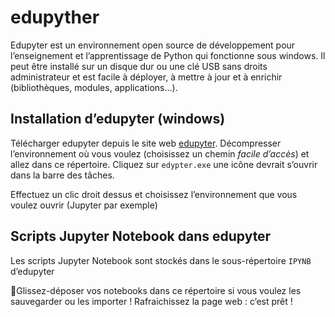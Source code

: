 # edupyther
Edupyter est un environnement open source de développement pour l’enseignement et l’apprentissage de Python qui fonctionne sous windows.
Il peut être installé sur un disque dur ou une clé USB sans droits administrateur et est facile à déployer, à mettre à jour et à enrichir (bibliothèques, modules, applications...).

## Installation d’edupyter (windows)
Télécharger edupyter depuis le site web [edupyter](https://www.edupyter.net). Décompresser l’environnement où vous voulez (choisissez un chemin *facile d’accès*) et allez dans ce répertoire. Cliquez sur ```edypter.exe``` une icône devrait s’ouvrir dans la barre des tâches.

Effectuez un clic droit dessus et choisissez l’environnement que vous voulez ouvrir (Jupyter par exemple)

## Scripts Jupyter Notebook dans edupyter
Les scripts Jupyter Notebook sont stockés dans le sous-répertoire ```IPYNB``` d’edupyter

Glissez-déposer  vos  notebooks  dans  ce  répertoire  si  vous  voulez  les  sauvegarder  ou  les  importer !
Rafraichissez la page web : c’est prêt !


